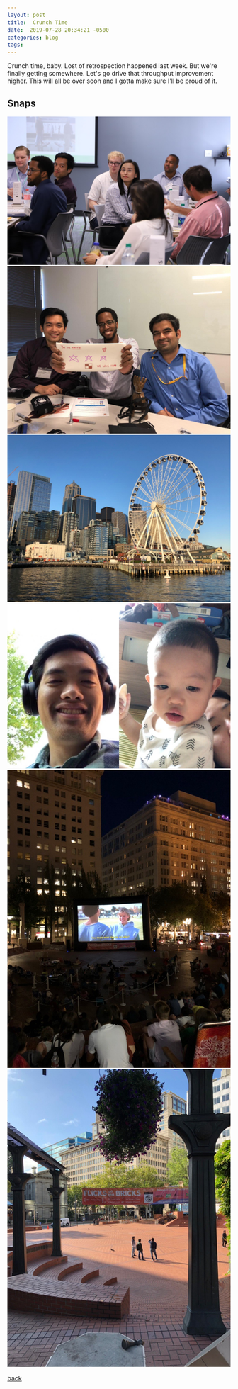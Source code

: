 ```yaml
---
layout: post
title:  Crunch Time
date:  2019-07-28 20:34:21 -0500
categories: blog 
tags: 
---
```


Crunch time, baby. Lost of retrospection happened last week. But we're finally getting somewhere. Let's go drive that throughput improvement higher. This will all be over soon and I gotta make sure I'll be proud of it.

## Snaps

![](/assets/img/1907/20190721-training.jpg ".")
![](/assets/img/1907/20190722-helpinghands.jpg ".")
![](/assets/img/1907/20190722-seattle.jpg ".")
![](/assets/img/1907/20190724-chat.jpg ".")
![](/assets/img/1907/20190727-karatekid.jpg ".")
![](/assets/img/1907/20190728-ptownsquare.jpg ".")

[back](/blog)
